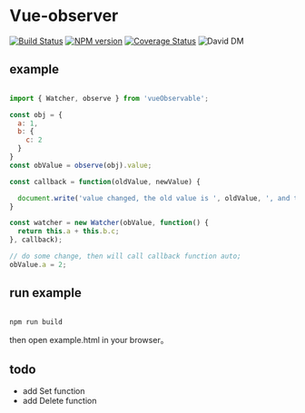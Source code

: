# Vue-observer
[![Build Status](https://travis-ci.org/ahbing/vue-observer.svg?branch=master)](https://travis-ci.org/ahbing/vue-observer)
[![NPM version](https://img.shields.io/npm/v/vue-observer.svg?style=flat)](https://www.npmjs.com/package/vue-observer)
[![Coverage Status](https://coveralls.io/repos/github/ahbing/vue-observer/badge.svg?branch=master)](https://coveralls.io/github/ahbing/vue-observer?branch=master)
![David DM](https://david-dm.org/ahbing/vue-observer.svg)

## example

```JavaScript

import { Watcher, observe } from 'vueObservable';

const obj = {
  a: 1,
  b: {
    c: 2
  }
}
const obValue = observe(obj).value;

const callback = function(oldValue, newValue) {

  document.write('value changed, the old value is ', oldValue, ', and this new value is ', newValue);
}

const watcher = new Watcher(obValue, function() {
  return this.a + this.b.c;
}, callback);

// do some change, then will call callback function auto; 
obValue.a = 2;

```
## run example

```sh

npm run build 

```

then open example.html in your browser。

## todo

- add Set function
- add Delete function 
